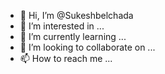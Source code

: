 - 👋 Hi, I’m @Sukeshbelchada
- 👀 I’m interested in ...
- 🌱 I’m currently learning ...
- 💞️ I’m looking to collaborate on ...
- 📫 How to reach me ...

<!---
Sukeshbelchada/Sukeshbelchada is a ✨ special ✨ repository because its `README.md` (this file) appears on your GitHub profile.
You can click the Preview link to take a look at your changes.
--->
